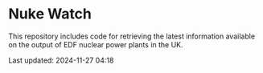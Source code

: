 # Nuke Watch

This repository includes code for retrieving the latest information available on the output of EDF nuclear power plants in the UK.

Last updated: 2024-11-27 04:18